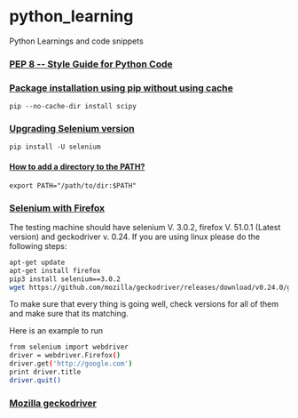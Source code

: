 # python_learning
Python Learnings and code snippets

### [PEP 8 -- Style Guide for Python Code](https://www.python.org/dev/peps/pep-0008/)

### [Package installation using pip without using cache](https://stackoverflow.com/questions/9510474/removing-pips-cache)
```shell
pip --no-cache-dir install scipy
```

### [Upgrading Selenium version](https://stackoverflow.com/questions/43723061/selenium-is-giving-keyerror-sessionid)
```shell
pip install -U selenium
```

#### [How to add a directory to the PATH?](https://askubuntu.com/questions/60218/how-to-add-a-directory-to-the-path)
```shell
export PATH="/path/to/dir:$PATH"
```


### [Selenium with Firefox](https://askubuntu.com/questions/851401/where-to-find-geckodriver-needed-by-selenium-python-package)
The testing machine should have selenium V. 3.0.2, firefox V. 51.0.1 (Latest version) and geckodriver v. 0.24. If you are using linux please do the following steps:
```bash
apt-get update
apt-get install firefox
pip3 install selenium==3.0.2
wget https://github.com/mozilla/geckodriver/releases/download/v0.24.0/geckodriver-v0.24.0-linux32.tar.gz -O /tmp/geckodriver.tar.gz && tar -C /opt -xzf /tmp/geckodriver.tar.gz && chmod 755 /opt/geckodriver && ln -fs /opt/geckodriver /home/codemantra/Programs/geckodriver && ln -fs /opt/geckodriver /home/codemantra/Programs/geckodriver
```
To make sure that every thing is going well, check versions for all of them and make sure that its matching.

Here is an example to run
```bash
from selenium import webdriver
driver = webdriver.Firefox()
driver.get('http://google.com')
print driver.title
driver.quit()
```

### [Mozilla geckodriver](https://github.com/mozilla/geckodriver/releases/tag/v0.24.0)

